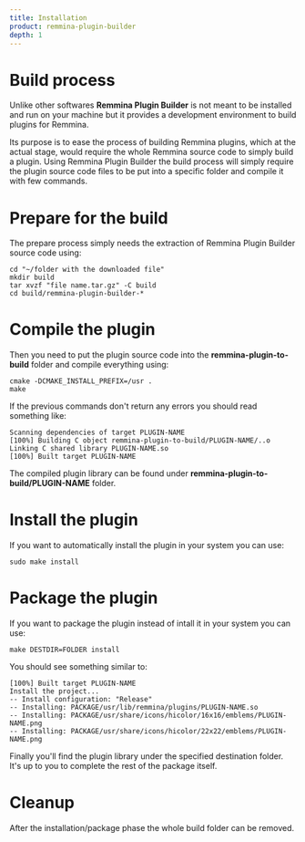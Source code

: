 ```yaml
---
title: Installation
product: remmina-plugin-builder
depth: 1
---
```


# Build process
Unlike other softwares **Remmina Plugin Builder** is not meant to be installed and run on your machine but it provides a development environment to build plugins for Remmina.

Its purpose is to ease the process of building Remmina plugins, which at the actual stage, would require the whole Remmina source code to simply build a plugin. Using Remmina Plugin Builder the build process will simply require the plugin source code files to be put into a specific folder and compile it with few commands.

# Prepare for the build
The prepare process simply needs the extraction of Remmina Plugin Builder source code using:

    cd "~/folder with the downloaded file"
    mkdir build
    tar xvzf "file name.tar.gz" -C build
    cd build/remmina-plugin-builder-*

# Compile the plugin
Then you need to put the plugin source code into the **remmina-plugin-to-build** folder and compile everything using:

    cmake -DCMAKE_INSTALL_PREFIX=/usr .
    make

If the previous commands don't return any errors you should read something like:

    Scanning dependencies of target PLUGIN-NAME
    [100%] Building C object remmina-plugin-to-build/PLUGIN-NAME/..o
    Linking C shared library PLUGIN-NAME.so
    [100%] Built target PLUGIN-NAME

The compiled plugin library can be found under **remmina-plugin-to-build/PLUGIN-NAME** folder.

# Install the plugin
If you want to automatically install the plugin in your system you can use:

    sudo make install

# Package the plugin
If you want to package the plugin instead of intall it in your system you can use:

    make DESTDIR=FOLDER install

You should see something similar to:

    [100%] Built target PLUGIN-NAME
    Install the project...
    -- Install configuration: "Release"
    -- Installing: PACKAGE/usr/lib/remmina/plugins/PLUGIN-NAME.so
    -- Installing: PACKAGE/usr/share/icons/hicolor/16x16/emblems/PLUGIN-NAME.png
    -- Installing: PACKAGE/usr/share/icons/hicolor/22x22/emblems/PLUGIN-NAME.png

Finally you'll find the plugin library under the specified destination folder. It's up to you to complete the rest of the package itself.

# Cleanup
After the installation/package phase the whole build folder can be removed.